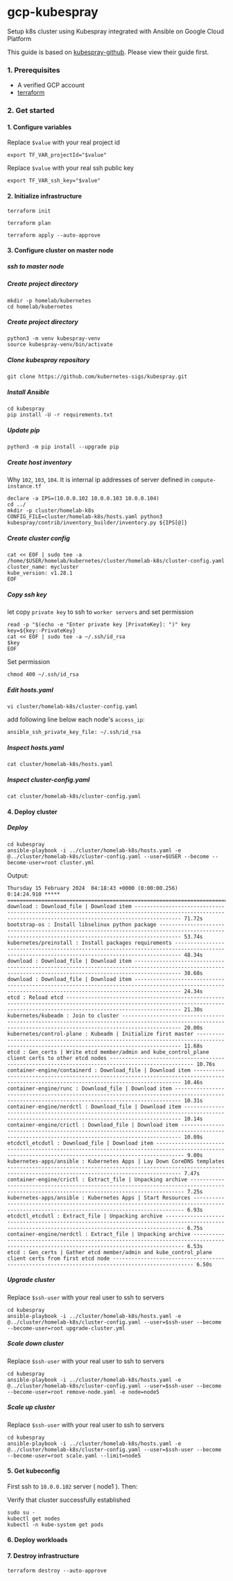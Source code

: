 # gcp-kubespray
Setup k8s cluster using Kubespray integrated with Ansible on Google Cloud Platform

This guide is based on [kubespray-github](https://github.com/kubernetes-sigs/kubespray). Please view their guide first.
### 1. Prerequisites
* A verified GCP account
* [terraform](https://developer.hashicorp.com/terraform/tutorials/aws-get-started/install-cli)
### 2. Get started
#### 1. Configure variables
Replace `$value` with your real project id
```
export TF_VAR_projectId="$value"
```
Replace `$value` with your real ssh public key
```
export TF_VAR_ssh_key="$value"
```
#### 2. Initialize infrastructure
```
terraform init
```
```
terraform plan
```
```
terraform apply --auto-approve
```
#### 3. Configure cluster on master node
##### ssh to master node
##### Create project directory
```
mkdir -p homelab/kubernetes
cd homelab/kubernetes
```
##### Create project directory

```
python3 -m venv kubespray-venv
source kubespray-venv/bin/activate
```
##### Clone kubespray repository
```
git clone https://github.com/kubernetes-sigs/kubespray.git
```

##### Install Ansible
```
cd kubespray
pip install -U -r requirements.txt
```

##### Update pip

```
python3 -m pip install --upgrade pip
```

##### Create host inventory
Why `102`, `103`, `104`. It is internal ip addresses of server defined in `compute-instance.tf`
```
declare -a IPS=(10.0.0.102 10.0.0.103 10.0.0.104)
cd ../ 
mkdir -p cluster/homelab-k8s
CONFIG_FILE=cluster/homelab-k8s/hosts.yaml python3 kubespray/contrib/inventory_builder/inventory.py ${IPS[@]}
```

##### Create cluster config
```
cat << EOF | sudo tee -a /home/$USER/homelab/kubernetes/cluster/homelab-k8s/cluster-config.yaml
cluster_name: mycluster
kube_version: v1.28.1
EOF
```
##### Copy ssh key
let copy `private key` to ssh to `worker servers` and set permission
```
read -p "$(echo -e "Enter private key [PrivateKey]: ")" key
key=${key:-PrivateKey}
cat << EOF | sudo tee -a ~/.ssh/id_rsa
$key
EOF
```
Set permission
```
chmod 400 ~/.ssh/id_rsa
```

##### Edit hosts.yaml
```
vi cluster/homelab-k8s/cluster-config.yaml
```
add following line below each node's `access_ip`:
```
ansible_ssh_private_key_file: ~/.ssh/id_rsa
```

##### Inspect hosts.yaml
```
cat cluster/homelab-k8s/hosts.yaml
```

##### Inspect cluster-config.yaml
```
cat cluster/homelab-k8s/cluster-config.yaml
```

#### 4. Deploy cluster
##### Deploy
```
cd kubespray
ansible-playbook -i ../cluster/homelab-k8s/hosts.yaml -e @../cluster/homelab-k8s/cluster-config.yaml --user=$USER --become --become-user=root cluster.yml
```
Output:

```
Thursday 15 February 2024  04:18:43 +0000 (0:00:00.256)       0:14:24.910 *****
===============================================================================
download : Download_file | Download item ----------------------------------------------------------------------------------------------------------------------------------------------------------- 71.72s
bootstrap-os : Install libselinux python package --------------------------------------------------------------------------------------------------------------------------------------------------- 53.74s
kubernetes/preinstall : Install packages requirements ---------------------------------------------------------------------------------------------------------------------------------------------- 48.34s
download : Download_file | Download item ----------------------------------------------------------------------------------------------------------------------------------------------------------- 38.68s
download : Download_file | Download item ----------------------------------------------------------------------------------------------------------------------------------------------------------- 24.34s
etcd : Reload etcd --------------------------------------------------------------------------------------------------------------------------------------------------------------------------------- 21.30s
kubernetes/kubeadm : Join to cluster --------------------------------------------------------------------------------------------------------------------------------------------------------------- 20.00s
kubernetes/control-plane : Kubeadm | Initialize first master --------------------------------------------------------------------------------------------------------------------------------------- 11.68s
etcd : Gen_certs | Write etcd member/admin and kube_control_plane client certs to other etcd nodes ------------------------------------------------------------------------------------------------- 10.76s
container-engine/containerd : Download_file | Download item ---------------------------------------------------------------------------------------------------------------------------------------- 10.46s
container-engine/runc : Download_file | Download item ---------------------------------------------------------------------------------------------------------------------------------------------- 10.31s
container-engine/nerdctl : Download_file | Download item ------------------------------------------------------------------------------------------------------------------------------------------- 10.14s
container-engine/crictl : Download_file | Download item -------------------------------------------------------------------------------------------------------------------------------------------- 10.09s
etcdctl_etcdutl : Download_file | Download item ----------------------------------------------------------------------------------------------------------------------------------------------------- 9.00s
kubernetes-apps/ansible : Kubernetes Apps | Lay Down CoreDNS templates ------------------------------------------------------------------------------------------------------------------------------ 7.47s
container-engine/crictl : Extract_file | Unpacking archive ------------------------------------------------------------------------------------------------------------------------------------------ 7.25s
kubernetes-apps/ansible : Kubernetes Apps | Start Resources ----------------------------------------------------------------------------------------------------------------------------------------- 6.93s
etcdctl_etcdutl : Extract_file | Unpacking archive -------------------------------------------------------------------------------------------------------------------------------------------------- 6.75s
container-engine/nerdctl : Extract_file | Unpacking archive ----------------------------------------------------------------------------------------------------------------------------------------- 6.53s
etcd : Gen_certs | Gather etcd member/admin and kube_control_plane client certs from first etcd node ------------------------------------------------------------------------------------------------ 6.50s
```
##### Upgrade cluster
Replace `$ssh-user` with your real user to ssh to servers
```
cd kubespray
ansible-playbook -i ../cluster/homelab-k8s/hosts.yaml -e @../cluster/homelab-k8s/cluster-config.yaml --user=$ssh-user --become --become-user=root upgrade-cluster.yml
```
##### Scale down cluster
Replace `$ssh-user` with your real user to ssh to servers
```
cd kubespray
ansible-playbook -i ../cluster/homelab-k8s/hosts.yaml -e @../cluster/homelab-k8s/cluster-config.yaml --user=$ssh-user --become --become-user=root remove-node.yaml -e node=node5
```
##### Scale up cluster
Replace `$ssh-user` with your real user to ssh to servers
```
cd kubespray
ansible-playbook -i ../cluster/homelab-k8s/hosts.yaml -e @../cluster/homelab-k8s/cluster-config.yaml --user=$ssh-user --become --become-user=root scale.yaml --limit=node5
```

#### 5. Get kubeconfig
First ssh to `10.0.0.102` server ( node1 ). Then:

Verify that cluster successfully established
```
sudo su -
kubectl get nodes
kubectl -n kube-system get pods
```
#### 6. Deploy workloads
#### 7. Destroy infrastructure
```
terraform destroy --auto-approve
```
